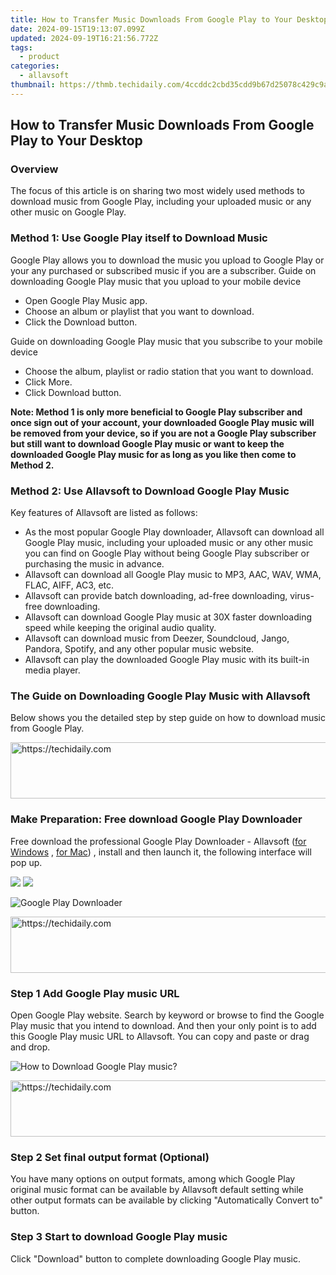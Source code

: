 ```yaml
---
title: How to Transfer Music Downloads From Google Play to Your Desktop
date: 2024-09-15T19:13:07.099Z
updated: 2024-09-19T16:21:56.772Z
tags:
  - product
categories:
  - allavsoft
thumbnail: https://thmb.techidaily.com/4ccddc2cbd35cdd9b67d25078c429c9af70b9857f2a9c36b863ed5899c4ce463.jpg
---
```


## How to Transfer Music Downloads From Google Play to Your Desktop

### Overview

The focus of this article is on sharing two most widely used methods to download music from Google Play, including your uploaded music or any other music on Google Play.

### Method 1: Use Google Play itself to Download Music

Google Play allows you to download the music you upload to Google Play or your any purchased or subscribed music if you are a subscriber. Guide on downloading Google Play music that you upload to your mobile device

* Open Google Play Music app.
* Choose an album or playlist that you want to download.
* Click the Download button.

Guide on downloading Google Play music that you subscribe to your mobile device

* Choose the album, playlist or radio station that you want to download.
* Click More.
* Click Download button.

**Note: Method 1 is only more beneficial to Google Play subscriber and once sign out of your account, your downloaded Google Play music will be removed from your device, so if you are not a Google Play subscriber but still want to download Google Play music or want to keep the downloaded Google Play music for as long as you like then come to Method 2.**

### Method 2: Use Allavsoft to Download Google Play Music

Key features of Allavsoft are listed as follows:

* As the most popular Google Play downloader, Allavsoft can download all Google Play music, including your uploaded music or any other music you can find on Google Play without being Google Play subscriber or purchasing the music in advance.
* Allavsoft can download all Google Play music to MP3, AAC, WAV, WMA, FLAC, AIFF, AC3, etc.
* Allavsoft can provide batch downloading, ad-free downloading, virus-free downloading.
* Allavsoft can download Google Play music at 30X faster downloading speed while keeping the original audio quality.
* Allavsoft can download music from Deezer, Soundcloud, Jango, Pandora, Spotify, and any other popular music website.
* Allavsoft can play the downloaded Google Play music with its built-in media player.

### The Guide on Downloading Google Play Music with Allavsoft

Below shows you the detailed step by step guide on how to download music from Google Play.

<!-- affiliate ads begin -->
<a href="https://appsumo.8odi.net/c/5597632/2144299/7443" target="_top" id="2144299">
  <img src="//a.impactradius-go.com/display-ad/7443-2144299" border="0" alt="https://techidaily.com" width="728" height="90"/>
</a>
<img height="0" width="0" src="https://appsumo.8odi.net/i/5597632/2144299/7443" style="position:absolute;visibility:hidden;" border="0" />
<!-- affiliate ads end -->

### Make Preparation: Free download Google Play Downloader

Free download the professional Google Play Downloader - Allavsoft ([for Windows](https://tools.techidaily.com/allavsoft/products/) , [for Mac](https://tools.techidaily.com/allavsoft/products/)) , install and then launch it, the following interface will pop up.

[![](https://www.allavsoft.com/how-to/../images/how-to/free-download-win.jpg)](https://tools.techidaily.com/allavsoft/products/) [![](https://www.allavsoft.com/how-to/../images/how-to/free-download-mac.jpg)](https://tools.techidaily.com/allavsoft/products/)

![Google Play Downloader](https://www.allavsoft.com/how-to/../images/allavsoft/screen-shot-600.jpg)

<!-- affiliate ads begin -->
<a href="https://laganoo.pxf.io/c/5597632/1484909/16446" target="_top" id="1484909">
  <img src="//a.impactradius-go.com/display-ad/16446-1484909" border="0" alt="https://techidaily.com" width="728" height="90"/>
</a>
<img height="0" width="0" src="https://laganoo.pxf.io/i/5597632/1484909/16446" style="position:absolute;visibility:hidden;" border="0" />
<!-- affiliate ads end -->

### Step 1 Add Google Play music URL

Open Google Play website. Search by keyword or browse to find the Google Play music that you intend to download. And then your only point is to add this Google Play music URL to Allavsoft. You can copy and paste or drag and drop.

![How to Download Google Play music?](https://www.allavsoft.com/how-to/../images/how-to/download-rtmp-video/download-rtmp-video.jpg)

<!-- affiliate ads begin -->
<a href="https://ephamedtechinc.pxf.io/c/5597632/2130533/26400" target="_top" id="2130533">
  <img src="//a.impactradius-go.com/display-ad/26400-2130533" border="0" alt="https://techidaily.com" width="728" height="90"/>
</a>
<img height="0" width="0" src="https://ephamedtechinc.pxf.io/i/5597632/2130533/26400" style="position:absolute;visibility:hidden;" border="0" />
<!-- affiliate ads end -->

### Step 2 Set final output format (Optional)

You have many options on output formats, among which Google Play original music format can be available by Allavsoft default setting while other output formats can be available by clicking "Automatically Convert to" button.

### Step 3 Start to download Google Play music

Click "Download" button to complete downloading Google Play music.

<ins class="adsbygoogle"
     style="display:block"
     data-ad-format="autorelaxed"
     data-ad-client="ca-pub-7571918770474297"
     data-ad-slot="1223367746"></ins>

<ins class="adsbygoogle"
     style="display:block"
     data-ad-client="ca-pub-7571918770474297"
     data-ad-slot="8358498916"
     data-ad-format="auto"
     data-full-width-responsive="true"></ins>
